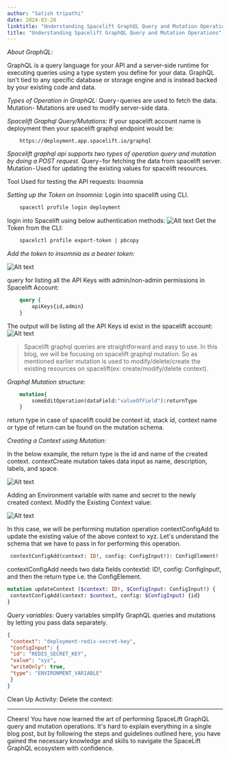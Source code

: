 ```yaml
---
author: "Satish tripathi"
date: 2024-03-28
linktitle: "Understanding Spacelift GraphQL Query and Mutation Operations"
title: "Understanding Spacelift GraphQL Query and Mutation Operations"
---
```



*About GraphQL*:

GraphQL is a query language for your API and a server-side runtime for executing queries using a type system you define for your data. GraphQL isn't tied to any specific database or storage engine and
is instead backed by your existing code and data.

*Types of Operation in GraphQL:*
Query - queries are used to fetch the data.
Mutation- Mutations are used to modify server-side data.

*Spacelift Graphql Query/Mutations:*
If your spacelift account name is deployment then your spacelift graphql endpoint would be:
```text
    https://deployment.app.spacelift.io/graphql
```
*Spacelift graphql api supports two types of operation query and mutation by doing a POST request.*
Query - for fetching the data from spacelift server.
Mutation - Used for updating the existing values for spacelift resources.

Tool Used for testing the API requests: Insomnia

*Setting up the Token on Insomnia:*
Login into spacelift using CLI.
```bash
    spacectl profile login deployment
```
login into Spacelift using below authentication methods:
![Alt text](/image-7.png)
Get the Token from the CLI:
```bash
    spacelctl profile export-token | pbcopy
```

*Add the token to insomnia as a bearer token:*

![Alt text](/image-8.png)

query for listing all the API Keys with admin/non-admin permissions in Spacelift Account:

```graphql
    query {
        apiKeys{id,admin}
    }
```

The output will be listing all the API Keys id exist in the spacelift account:
![Alt text](/image-9.png)

> Spacelift graphql queries are straightforward and easy to use. In this blog, we will be focusing on spacelift graphql mutation. So as mentioned earlier mutation is used to modify/delete/create the existing resources on spacelift(ex: create/modify/delete context).

*Graphql Mutation structure:*

```graphql
    mutation{
        someEditOperation(dataField:"valueOfField"):returnType
    }
```

return type in case of spacelift could be context id, stack id, context name or type of return can be found on the mutation schema.

*Creating a Context using Mutation:*

In the below example, the return type is the id and name of the created context. contextCreate mutation takes data input as name, description, labels, and space.

![Alt text](/image-10.png)

Adding an Environment variable with name and secret to the newly created context.
Modify the Existing Context value:

![Alt text](/image-11.png)

In this case, we will be performing mutation operation contextConfigAdd to update the existing value of the above context to xyz.
Let's understand the schema that we have to pass in for performing this operation.

```graphql
 contextConfigAdd(context: ID!, config: ConfigInput!): ConfigElement!
```


contextConfigAdd needs two data fields contextid: ID!, config: ConfigInput!, and then the return type i.e. the ConfigElement.
```graphql
mutation updateContext ($context: ID!, $ConfigInput: ConfigInput!) {
 contextConfigAdd(context: $context, config: $ConfigInput) {id}
}
```


*Query variables:*
Query variables simplify GraphQL queries and mutations by letting you pass data separately.
```json
{
 "context": "deployment-redis-secret-key",
 "ConfigInput": {
 "id": "REDIS_SECRET_KEY",
 "value": "xyz",
 "writeOnly": true,
 "type": "ENVIRONMENT_VARIABLE"
 }
}
```

Clean Up Activity: Delete the context:

---

Cheers! You have now learned the art of performing SpaceLift GraphQL query and mutation operations. It's hard to explain everything in a single blog post, but by following the steps and guidelines outlined here, you have gained the necessary knowledge and skills to navigate the SpaceLift GraphQL ecosystem with confidence.